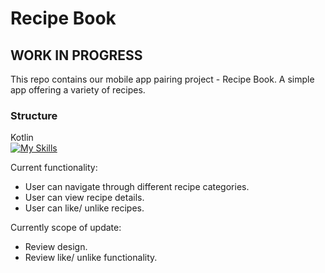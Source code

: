 # Recipe Book
## WORK IN PROGRESS

This repo contains our mobile app pairing project - Recipe Book. 
A simple app offering a variety of recipes.

### Structure
Kotlin   
[![My Skills](https://skillicons.dev/icons?i=kotlin)](https://skillicons.dev)

Current functionality:
- User can navigate through different recipe categories.
- User can view recipe details.
- User can like/ unlike recipes.

Currently scope of update:
- Review design.
- Review like/ unlike functionality.



